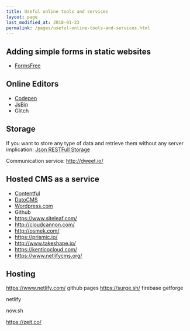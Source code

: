 ```yaml
---
title: Useful online tools and services
layout: page
last_modified_at: 2018-01-23
permalink: /pages/useful-online-tools-and-services.html
---
```


## Adding simple forms in static websites

- [FormsFree](https://formspree.io/)

## Online Editors

- [Codepen](https://codepen.io/)
- [JsBin](http://jsbin.com/?html,js,output)
- Glitch

## Storage

If you want to store any type of data and retrieve them without any server implication: [Json RESTFull Storage](https://jsonbin.org/)

Communication service: http://dweet.io/

## Hosted CMS as a service

- [Contentful](https://www.contentful.com/)
- [DatoCMS](https://www.datocms.com/)
- [Wordpress.com](https://wordpress.com/)
- Github
- https://www.siteleaf.com/
- http://cloudcannon.com/
- http://osmek.com/
- https://prismic.io/
- http://www.takeshape.io/
- https://kenticocloud.com/
- https://www.netlifycms.org/


## Hosting

https://www.netlify.com/
github pages
https://surge.sh/
firebase
getforge

netlify

now.sh

https://zeit.co/